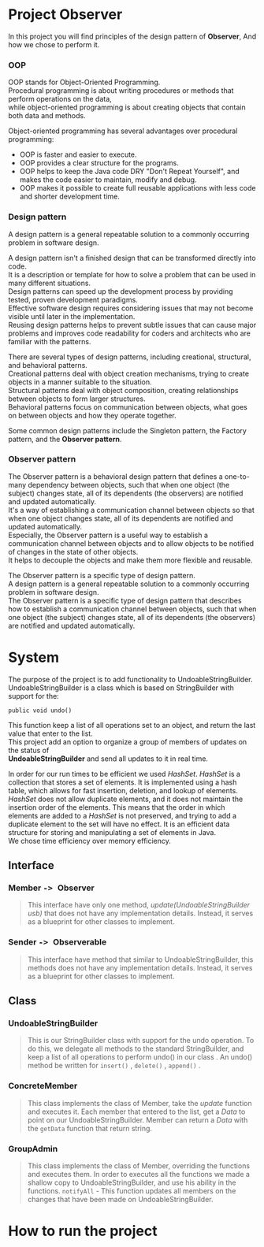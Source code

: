 # Project Observer
In this project you will find principles of the design pattern of **Observer**, And how we chose to perform it.

### OOP
OOP stands for Object-Oriented Programming.  
Procedural programming is about writing procedures or methods that perform operations on the data,   
while object-oriented programming is about creating objects that contain both data and methods.  

Object-oriented programming has several advantages over procedural programming:

  - OOP is faster and easier to execute.
  - OOP provides a clear structure for the programs.
  - OOP helps to keep the Java code DRY "Don't Repeat Yourself", and makes the code easier to maintain, modify and debug.
  - OOP makes it possible to create full reusable applications with less code and shorter development time.

### Design pattern
A design pattern is a general repeatable solution to a commonly occurring problem in software design.   

A design pattern isn't a finished design that can be transformed directly into code.  
It is a description or template for how to solve a problem that can be used in many different situations.   
Design patterns can speed up the development process by providing tested, proven development paradigms.  
Effective software design requires considering issues that may not become visible until later in the implementation.  
Reusing design patterns helps to prevent subtle issues that can cause major problems and improves code readability for coders and architects who are familiar with the patterns.   

There are several types of design patterns, including creational, structural, and behavioral patterns.  
Creational patterns deal with object creation mechanisms, trying to create objects in a manner suitable to the situation.  
Structural patterns deal with object composition, creating relationships between objects to form larger structures.  
Behavioral patterns focus on communication between objects, what goes on between objects and how they operate together.    

Some common design patterns include the Singleton pattern, the Factory pattern, and the **Observer pattern**.    
 
### Observer pattern
The Observer pattern is a behavioral design pattern that defines a one-to-many dependency between objects, such that when one object (the subject) changes state, all of its dependents (the observers) are notified and updated automatically.  
It's a way of establishing a communication channel between objects so that when one object changes state, all of its dependents are notified and updated automatically.  
Especially, the Observer pattern is a useful way to establish a communication channel between objects and to allow objects to be notified of changes in the state of other objects.  
It helps to decouple the objects and make them more flexible and reusable.   

The Observer pattern is a specific type of design pattern.  
A design pattern is a general repeatable solution to a commonly occurring problem in software design.  
The Observer pattern is a specific type of design pattern that describes how to establish a communication channel between objects, such that when one object (the subject) changes state, all of its dependents (the observers) are notified and updated automatically.

# System
The purpose of the project is to add functionality to UndoableStringBuilder.  
UndoableStringBuilder is a class which is based on StringBuilder with support for the: 

`public void undo()`

This function keep a list of all operations set to an object, and return the last value that enter to the list.  
This project add an option to organize a group of members of updates on the status of  
**UndoableStringBuilder** and send all updates to it in real time.

In order for our run times to be efficient we used _HashSet_. _HashSet_ is a collection that stores a set of elements. It is implemented using a hash table, which
allows for fast insertion, deletion, and lookup of elements.
_HashSet_ does not allow duplicate elements, and it does not maintain the insertion order of the elements. This means that the order in which elements are added 
to a _HashSet_ is not preserved, and trying to add a duplicate element to the set will have no effect. It is an efficient data structure for storing and 
manipulating a set of elements in Java.  
We chose time efficiency over memory efficiency.

## Interface

### Member <kbd> -> </kbd> Observer
> This interface have only one method, _update(UndoableStringBuilder usb)_ that does not have any implementation details. Instead, it serves as a blueprint for
> other classes to implement. 

### Sender <kbd> -> </kbd> Observerable
> This interface have method that similar to UndoableStringBuilder, this methods does not have any implementation details. Instead, it
> serves as a blueprint for other classes to implement.

## Class

### UndoableStringBuilder
> This is our StringBuilder class with support for the undo operation. To do this,
> we delegate all methods to the standard StringBuilder, and keep a list of all operations
> to perform undo() in our class . An undo() method be written for `insert()` , `delete()` , `append()` .

### ConcreteMember
> This class implements the class of Member, take the _update_ function and executes it.
> Each member that entered to the list, get a _Data_ to point on our UndoableStringBuilder.
> Member can return a _Data_ with the `getData` function that return string.  

### GroupAdmin
> This class implements the class of Member, overriding the functions and executes them.
> In order to executes all the functions we made a shallow copy to UndoableStringBuilder, and use his ability in the functions.
> `notifyAll` - This function updates all members on the changes that have been made on UndoableStringBuilder. 


# How to run the project



  
